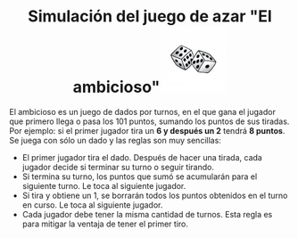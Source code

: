 <h1 align="center"> Simulación del juego de azar "El ambicioso"<img src="figuras/dados.png" width="120"></h1>


El ambicioso es un juego de dados por turnos, en el que gana el jugador que primero llega o pasa los 101 puntos, sumando los puntos de sus tiradas. Por ejemplo: si el primer jugador tira un **6 y después un 2** tendrá **8 puntos**. Se juega con sólo un dado y las reglas son muy sencillas:

- El primer jugador tira el dado. Después de hacer una tirada, cada jugador decide si terminar su turno o seguir tirando.
- Si termina su turno, los puntos que sumó se acumularán para el siguiente turno. Le toca al siguiente jugador.
- Si tira y obtiene un 1, se borrarán todos los puntos obtenidos en el turno en curso. Le toca al siguiente jugador.
- Cada jugador debe tener la misma cantidad de turnos. Esta regla es para mitigar la ventaja de tener el primer tiro.

